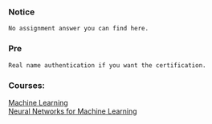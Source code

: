 ### Notice
    No assignment answer you can find here.
### Pre
    Real name authentication if you want the certification.
### Courses:
[Machine Learning](https://www.coursera.org/learn/machine-learning/home/welcome) <br/>
[Neural Networks for Machine Learning](https://www.coursera.org/learn/neural-networks/home/welcome)<br/>
